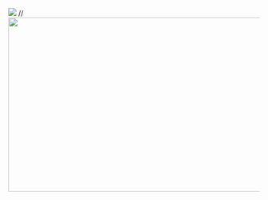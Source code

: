 ![](https://c.tenor.com/PETBj_OJmJUAAAAC/leekspin.gif)
//<img src="https://user-images.githubusercontent.com/11011718/189010191-63609041-ba6d-4fda-9891-d265a970a117.gif" width="550" height="350">
